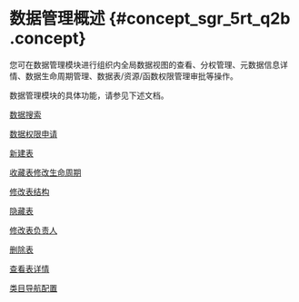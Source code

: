 # 数据管理概述 {#concept_sgr_5rt_q2b .concept}

您可在数据管理模块进行组织内全局数据视图的查看、分权管理、元数据信息详情、数据生命周期管理、数据表/资源/函数权限管理审批等操作。

数据管理模块的具体功能，请参见下述文档。

[数据搜索](intl.zh-CN/使用指南/数据管理/查找数据.md#)

[数据权限申请](intl.zh-CN/使用指南/数据管理/数据权限申请.md#)

[新建表](intl.zh-CN/使用指南/数据管理/创建表.md#)

[收藏表](intl.zh-CN/使用指南/数据管理/数据表管理.md#)[修改生命周期](intl.zh-CN/使用指南/数据管理/数据表管理.md#)

[修改表结构](intl.zh-CN/使用指南/数据管理/数据表管理.md#)

[隐藏表](intl.zh-CN/使用指南/数据管理/数据表管理.md#)

[修改表负责人](intl.zh-CN/使用指南/数据管理/数据表管理.md#)

[删除表](intl.zh-CN/使用指南/数据管理/数据表管理.md#)

[查看表详情](intl.zh-CN/使用指南/数据管理/表详情页介绍.md#)

[类目导航配置](intl.zh-CN/使用指南/数据管理/管理配置.md#)

